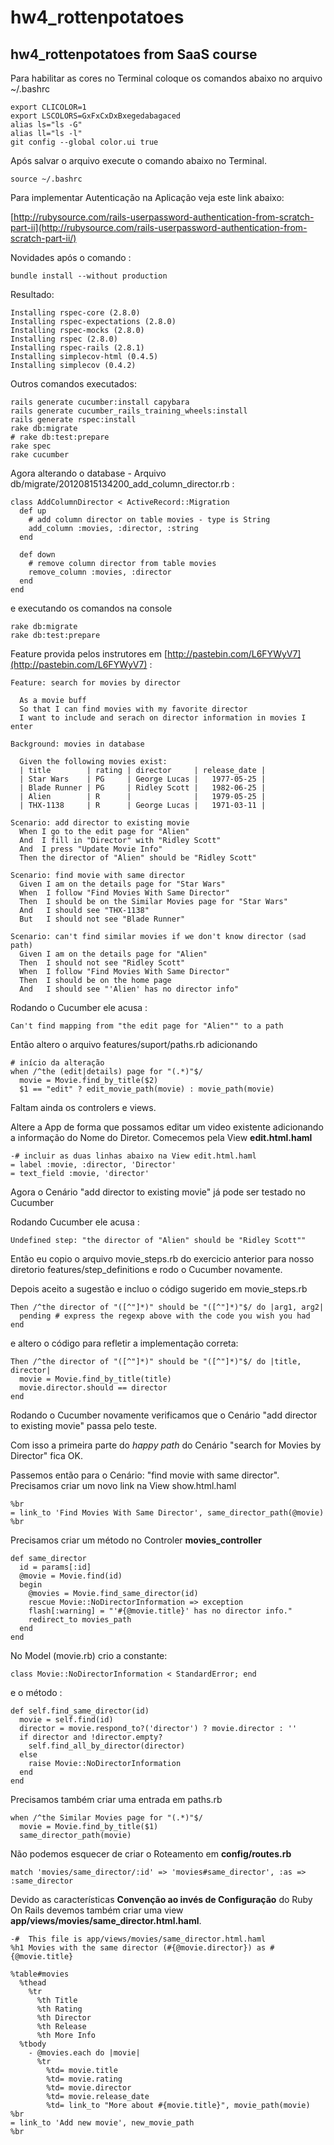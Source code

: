 hw4_rottenpotatoes
==================

hw4_rottenpotatoes from SaaS course
-----------------------------------

Para habilitar as cores no Terminal coloque os comandos abaixo no arquivo ~/.bashrc

    export CLICOLOR=1
	export LSCOLORS=GxFxCxDxBxegedabagaced
	alias ls="ls -G"
	alias ll="ls -l"
	git config --global color.ui true
	
Após salvar o arquivo execute o comando abaixo no Terminal.
	
	source ~/.bashrc
	
Para implementar Autenticação na Aplicação veja este link abaixo:

[http://rubysource.com/rails-userpassword-authentication-from-scratch-part-ii](http://rubysource.com/rails-userpassword-authentication-from-scratch-part-ii/) 
	
Novidades após o comando :
    
    bundle install --without production
    
Resultado:

    Installing rspec-core (2.8.0) 
    Installing rspec-expectations (2.8.0) 
    Installing rspec-mocks (2.8.0) 
    Installing rspec (2.8.0) 
    Installing rspec-rails (2.8.1) 
    Installing simplecov-html (0.4.5) 
    Installing simplecov (0.4.2) 


Outros comandos executados:

    rails generate cucumber:install capybara 
	rails generate cucumber_rails_training_wheels:install 
	rails generate rspec:install 
	rake db:migrate
	# rake db:test:prepare
	rake spec
	rake cucumber


Agora alterando o database -  Arquivo db/migrate/20120815134200_add_column_director.rb  :

    class AddColumnDirector < ActiveRecord::Migration
	  def up
	    # add column director on table movies - type is String
	    add_column :movies, :director, :string
	  end

	  def down
	    # remove column director from table movies
	    remove_column :movies, :director
	  end
	end
	
e executando os comandos na console

    rake db:migrate
	rake db:test:prepare
	

Feature provida pelos instrutores em [http://pastebin.com/L6FYWyV7](http://pastebin.com/L6FYWyV7) :

    Feature: search for movies by director

	  As a movie buff
	  So that I can find movies with my favorite director
	  I want to include and serach on director information in movies I enter

	Background: movies in database

	  Given the following movies exist:
	  | title        | rating | director     | release_date |
	  | Star Wars    | PG     | George Lucas |   1977-05-25 |
	  | Blade Runner | PG     | Ridley Scott |   1982-06-25 |
	  | Alien        | R      |              |   1979-05-25 |
	  | THX-1138     | R      | George Lucas |   1971-03-11 |

	Scenario: add director to existing movie
	  When I go to the edit page for "Alien"
	  And  I fill in "Director" with "Ridley Scott"
	  And  I press "Update Movie Info"
	  Then the director of "Alien" should be "Ridley Scott"

	Scenario: find movie with same director
	  Given I am on the details page for "Star Wars"
	  When  I follow "Find Movies With Same Director"
	  Then  I should be on the Similar Movies page for "Star Wars"
	  And   I should see "THX-1138"
	  But   I should not see "Blade Runner"

	Scenario: can't find similar movies if we don't know director (sad path)
	  Given I am on the details page for "Alien"
	  Then  I should not see "Ridley Scott"
	  When  I follow "Find Movies With Same Director"
	  Then  I should be on the home page
	  And   I should see "'Alien' has no director info"
	

Rodando o Cucumber ele acusa :

    Can't find mapping from "the edit page for "Alien"" to a path

Então altero o arquivo features/suport/paths.rb adicionando 

    # início da alteração
    when /^the (edit|details) page for "(.*)"$/
      movie = Movie.find_by_title($2)
      $1 == "edit" ? edit_movie_path(movie) : movie_path(movie)

Faltam ainda os controlers e views.

Altere a App de forma que possamos editar um video existente adicionando a informação do Nome do Diretor. Comecemos pela View **edit.html.haml**
	
    -# incluir as duas linhas abaixo na View edit.html.haml 
    = label :movie, :director, 'Director'
    = text_field :movie, 'director'	

Agora o Cenário "add director to existing movie" já pode ser testado no Cucumber

Rodando Cucumber ele acusa :

    Undefined step: "the director of "Alien" should be "Ridley Scott""

Então eu copio o arquivo movie_steps.rb do exercicio anterior para nosso diretorio features/step_definitions e rodo o Cucumber novamente.	
	
Depois aceito a sugestão e incluo o código sugerido em movie_steps.rb

    Then /^the director of "([^"]*)" should be "([^"]*)"$/ do |arg1, arg2|
	  pending # express the regexp above with the code you wish you had
	end

e altero o código para refletir a implementação correta:

    Then /^the director of "([^"]*)" should be "([^"]*)"$/ do |title, director|
	  movie = Movie.find_by_title(title)
	  movie.director.should == director
	end

Rodando o Cucumber novamente verificamos que o Cenário "add director to existing movie" passa pelo teste.

Com isso a primeira parte do _happy path_ do Cenário "search for Movies by Director" fica OK.

Passemos então para o Cenário: "find movie with same director". Precisamos criar um novo link na View show.html.haml

    %br
	= link_to 'Find Movies With Same Director', same_director_path(@movie)
	%br

Precisamos criar um método no Controler **movies_controller**

    def same_director
      id = params[:id]
      @movie = Movie.find(id)
      begin
        @movies = Movie.find_same_director(id)
        rescue Movie::NoDirectorInformation => exception
        flash[:warning] = "'#{@movie.title}' has no director info."
        redirect_to movies_path
      end
    end

No Model (movie.rb) crio a constante: 
 
    class Movie::NoDirectorInformation < StandardError; end

e o método :

    def self.find_same_director(id)
      movie = self.find(id)
      director = movie.respond_to?('director') ? movie.director : ''
      if director and !director.empty?
        self.find_all_by_director(director)
      else
        raise Movie::NoDirectorInformation
      end
    end
	
Precisamos também criar uma entrada em paths.rb

    when /^the Similar Movies page for "(.*)"$/
      movie = Movie.find_by_title($1)
      same_director_path(movie)

Não podemos esquecer de criar o Roteamento em **config/routes.rb**

    match 'movies/same_director/:id' => 'movies#same_director', :as => :same_director
  
Devido as características **Convenção ao invés de Configuração** do Ruby On Rails devemos também criar uma view **app/views/movies/same_director.html.haml**. 

    -#  This file is app/views/movies/same_director.html.haml
	%h1 Movies with the same director (#{@movie.director}) as #{@movie.title}

	%table#movies
	  %thead
	    %tr
	      %th Title
	      %th Rating
	      %th Director
	      %th Release
	      %th More Info
	  %tbody
	    - @movies.each do |movie|
	      %tr
	        %td= movie.title 
	        %td= movie.rating
	        %td= movie.director
	        %td= movie.release_date
	        %td= link_to "More about #{movie.title}", movie_path(movie)
	%br 
	= link_to 'Add new movie', new_movie_path
	%br
	
	
 	



		
		
	
